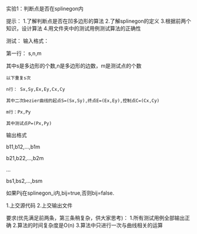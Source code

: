 实验1：判断点是否在splinegon内

提示：
1.了解判断点是否在凹多边形的算法
2.了解splinegon的定义
3.根据前两个知识，设计算法
4.用文件夹中的测试用例测试算法的正确性

测试：
输入格式：

第一行： s,n,m

其中s是多边形的个数,n是多边形的边数，m是测试点的个数

    以下重复s次
    
    n行： Sx,Sy,Ex,Ey,Cx,Cy
    
    其中二次bezier曲线的起点S=(Sx,Sy),终点E=(Ex,Ey),控制点C=(Cx,Cy)
    
    m行：Px,Py
    
    其中测试点P=(Px,Py)

输出格式

b11,b12,...,b1m

b21,b22,...,b2m

...

bs1,bs2,...,bsm

如果Pij在splinegon_i内,bij=true,否则bij=false.

1.上交源代码
2.上交输出文件

要求(优先满足前两条，第三条稍复杂，供大家思考)：
1.所有测试用例全部输出正确
2.算法的时间复杂度是O(n)
3.算法中只进行一次与曲线相关的运算
